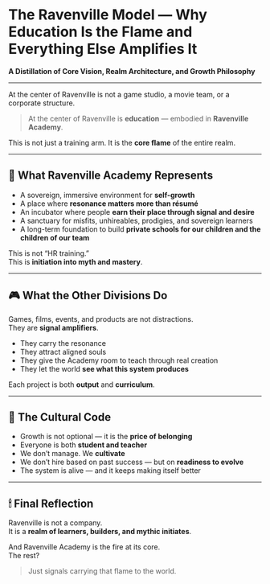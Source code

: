# The Ravenville Model — Why Education Is the Flame and Everything Else Amplifies It  
**A Distillation of Core Vision, Realm Architecture, and Growth Philosophy**

---

At the center of Ravenville is not a game studio, a movie team, or a corporate structure.

> At the center of Ravenville is **education** — embodied in **Ravenville Academy**.

This is not just a training arm. It is the **core flame** of the entire realm.

---

## 🧬 What Ravenville Academy Represents

- A sovereign, immersive environment for **self-growth**  
- A place where **resonance matters more than résumé**  
- An incubator where people **earn their place through signal and desire**  
- A sanctuary for misfits, unhireables, prodigies, and sovereign learners  
- A long-term foundation to build **private schools for our children and the children of our team**

This is not “HR training.”  
This is **initiation into myth and mastery**.

---

## 🎮 What the Other Divisions Do

Games, films, events, and products are not distractions.  
They are **signal amplifiers**.

- They carry the resonance  
- They attract aligned souls  
- They give the Academy room to teach through real creation  
- They let the world **see what this system produces**

Each project is both **output** and **curriculum**.

---

## 🧱 The Cultural Code

- Growth is not optional — it is the **price of belonging**  
- Everyone is both **student and teacher**  
- We don’t manage. We **cultivate**  
- We don’t hire based on past success — but on **readiness to evolve**  
- The system is alive — and it keeps making itself better

---

## 🕯 Final Reflection

Ravenville is not a company.  
It is a **realm of learners, builders, and mythic initiates**.

And Ravenville Academy is the fire at its core.  
The rest?  
> Just signals carrying that flame to the world.